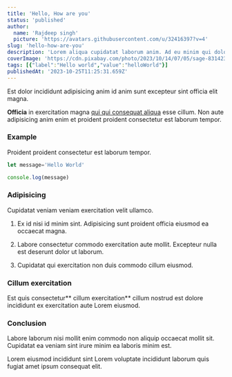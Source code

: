 ```yaml
---
title: 'Hello, How are you'
status: 'published'
author:
  name: 'Rajdeep singh'
  picture: 'https://avatars.githubusercontent.com/u/32416397?v=4'
slug: 'hello-how-are-you'
description: 'Lorem aliqua cupidatat laborum anim. Ad eu minim qui dolor. Ea ad deserunt ut deserunt. '
coverImage: 'https://cdn.pixabay.com/photo/2023/10/14/07/05/sage-8314234_1280.jpg'
tags: [{"label":"Hello world","value":"helloWorld"}]
publishedAt: '2023-10-25T11:25:31.659Z'
---
```


Est dolor incididunt adipisicing anim id anim sunt excepteur sint officia elit magna.

**Officia** in exercitation magna [qui qui consequat aliqua](https://google.com) esse cillum. Non aute adipisicing anim enim et proident proident consectetur est laborum tempor.

### Example

Proident proident consectetur est laborum tempor.

```javascript
let message='Hello World'

console.log(message)
```

### Adipisicing

Cupidatat veniam veniam exercitation velit ullamco.

1. Ex id nisi id minim sint. Adipisicing sunt proident officia eiusmod ea occaecat magna.

2. Labore consectetur commodo exercitation aute mollit. Excepteur nulla est deserunt dolor ut laborum.

3. Cupidatat qui exercitation non duis commodo cillum eiusmod.

### Cillum exercitation

Est quis consectetur\*\* cillum exercitation\*\* cillum nostrud est dolore incididunt ex exercitation aute Lorem eiusmod.

### Conclusion

Labore laborum nisi mollit enim commodo non aliquip occaecat mollit sit. Cupidatat ea veniam sint irure minim ea laboris minim est.

Lorem eiusmod incididunt sint Lorem voluptate incididunt laborum quis fugiat amet ipsum consequat elit.

